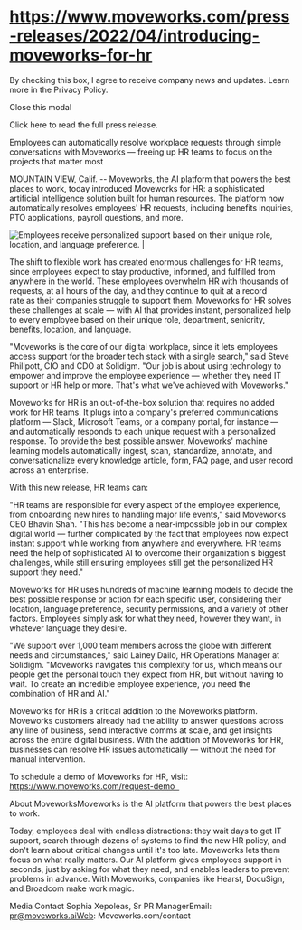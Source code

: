 # https://www.moveworks.com/press-releases/2022/04/introducing-moveworks-for-hr

By checking this box, I agree to receive company news and updates. Learn more in the Privacy Policy.







  Close this modal
  


Click here to read the full press release. 

Employees can automatically resolve workplace requests through simple conversations with Moveworks — freeing up HR teams to focus on the projects that matter most

MOUNTAIN VIEW, Calif. -- Moveworks, the AI platform that powers the best places to work, today introduced Moveworks for HR: a sophisticated artificial intelligence solution built for human resources. The platform now automatically resolves employees' HR requests, including benefits inquiries, PTO applications, payroll questions, and more.

![Employees receive personalized support based on their unique role, location, and language preference. | ](https://mma.prnewswire.com/media/1805902/Moveworks_for_HR.jpg)

The shift to flexible work has created enormous challenges for HR teams, since employees expect to stay productive, informed, and fulfilled from anywhere in the world. These employees overwhelm HR with thousands of requests, at all hours of the day, and they continue to quit at a record rate as their companies struggle to support them. Moveworks for HR solves these challenges at scale — with AI that provides instant, personalized help to every employee based on their unique role, department, seniority, benefits, location, and language.

"Moveworks is the core of our digital workplace, since it lets employees access support for the broader tech stack with a single search," said Steve Phillpott, CIO and CDO at Solidigm. "Our job is about using technology to empower and improve the employee experience — whether they need IT support or HR help or more. That's what we've achieved with Moveworks."

Moveworks for HR is an out-of-the-box solution that requires no added work for HR teams. It plugs into a company's preferred communications platform — Slack, Microsoft Teams, or a company portal, for instance — and automatically responds to each unique request with a personalized response. To provide the best possible answer, Moveworks' machine learning models automatically ingest, scan, standardize, annotate, and conversationalize every knowledge article, form, FAQ page, and user record across an enterprise.

With this new release, HR teams can:

"HR teams are responsible for every aspect of the employee experience, from onboarding new hires to handling major life events," said Moveworks CEO Bhavin Shah. "This has become a near-impossible job in our complex digital world — further complicated by the fact that employees now expect instant support while working from anywhere and everywhere. HR teams need the help of sophisticated AI to overcome their organization's biggest challenges, while still ensuring employees still get the personalized HR support they need."

Moveworks for HR uses hundreds of machine learning models to decide the best possible response or action for each specific user, considering their location, language preference, security permissions, and a variety of other factors. Employees simply ask for what they need, however they want, in whatever language they desire.

"We support over 1,000 team members across the globe with different needs and circumstances," said Lainey Dailo, HR Operations Manager at Solidigm. "Moveworks navigates this complexity for us, which means our people get the personal touch they expect from HR, but without having to wait. To create an incredible employee experience, you need the combination of HR and AI."

Moveworks for HR is a critical addition to the Moveworks platform. Moveworks customers already had the ability to answer questions across any line of business, send interactive comms at scale, and get insights across the entire digital business. With the addition of Moveworks for HR, businesses can resolve HR issues automatically — without the need for manual intervention.

To schedule a demo of Moveworks for HR, visit: https://www.moveworks.com/request-demo  

About MoveworksMoveworks is the AI platform that powers the best places to work.

Today, employees deal with endless distractions: they wait days to get IT support, search through dozens of systems to find the new HR policy, and don't learn about critical changes until it's too late. Moveworks lets them focus on what really matters. Our AI platform gives employees support in seconds, just by asking for what they need, and enables leaders to prevent problems in advance. With Moveworks, companies like Hearst, DocuSign, and Broadcom make work magic.

Media Contact Sophia Xepoleas, Sr PR ManagerEmail: pr@moveworks.aiWeb: Moveworks.com/contact 

